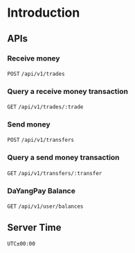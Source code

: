 # Introduction

## APIs


### Receive money
`POST` `/api/v1/trades`

### Query a receive money transaction
`GET` `/api/v1/trades/:trade`

### Send money
`POST` `/api/v1/transfers`

### Query a send money transaction
`GET` `/api/v1/transfers/:transfer`

### DaYangPay Balance

`GET` `/api/v1/user/balances`

## Server Time

`UTC±00:00`
